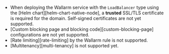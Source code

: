 * When deploying the Wallarm service with the `LoadBalancer` type using the [Helm chart][helm-chart-native-node], a **trusted** SSL/TLS certificate is required for the domain. Self-signed certificates are not yet supported.
* [Custom blocking page and blocking code][custom-blocking-page] configurations are not yet supported.
* [Rate limiting][rate-limiting] by the Wallarm rule is not supported.
* [Multitenancy][multi-tenancy] is not supported yet.
